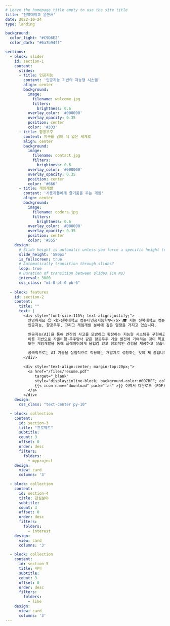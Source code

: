 ```yaml
---
# Leave the homepage title empty to use the site title
title: "전북대학교 윤한서"
date: 2022-10-24
type: landing

background:
  color_light: "#C9D6E2"
  color_dark: "#6a7b94ff"

sections:
  - block: slider
    id: section-1
    content:
      slides:
      - title: 인공지능
        content: '인공지능 기반의 지능형 시스템'
        align: center
        background:
          image:
            filename: welcome.jpg
            filters:
              brightness: 0.6
          overlay_color: '#000000'
          overlay_opacity: 0.35
          position: center
          color: '#333'
      - title: 항공우주
        content: 지구를 넘어 더 넓은 세계로
        align: center
        background:
          image:
            filename: contact.jpg
            filters:
              brightness: 0.6
          overlay_color: '#000000'
          overlay_opacity: 0.35
          position: center
          color: '#666'
      - title: 게임개발
        content: '사용자들에게 즐거움을 주는 게임'
        align: center
        background:
          image:
            filename: coders.jpg
            filters:
              brightness: 0.6
          overlay_color: '#000000'
          overlay_opacity: 0.35
          position: center
          color: '#555'
    design:
      # Slide height is automatic unless you force a specific height (e.g. '400px')
      slide_height: '580px'
      is_fullscreen: true
      # Automatically transition through slides?
      loop: true
      # Duration of transition between slides (in ms)
      interval: 3000
      css_class: "mt-0 pt-0 pb-6"
  
  - block: features
    id: section-2
    content:
      title: ""
      text: |
        <div style="font-size:115%; text-align:justify;">
          안녕하세요 😊 <b>전북대학교 컴퓨터인공지능학부</b> 🎓 저는 전북대학교 컴퓨터인공지능학부 2학년 윤한서입니다.
          인공지능, 항공우주, 그리고 게임개발 분야에 깊은 열정을 가지고 있습니다.

          인공지능(AI)을 통해 인간의 사고를 모방하고 확장하는 지능형 시스템을 구현하고자 하며,
          이를 기반으로 자율비행·우주탐사 같은 항공우주 기술 발전에 기여하는 것이 목표입니다.
          또한 게임개발을 통해 플레이어에게 몰입감 있고 창의적인 경험을 제공하고 싶습니다.

          궁극적으로는 AI 기술을 실질적으로 적용하는 개발자로 성장하는 것이 제 꿈입니다. ✨
        </div>

        <div style="text-align:center; margin-top:20px;">
          <a href="/files/resume.pdf" 
             target="_blank" 
             style="display:inline-block; background-color:#007BFF; color:white; padding:10px 20px; border-radius:8px; text-decoration:none; font-weight:600;">
             {{< icon name="download" pack="fas" >}} 이력서 다운로드 (PDF)
          </a>
        </div>
    design:
      css_class: "text-center py-10"

  - block: collection
    content:
      id: section-3
      title: "프로젝트"
      subtitle: 
      count: 3
      offset: 0
      order: desc
      filters:
        folders:
          - myproject
    design:
      view: card
      columns: '3'

  - block: collection
    content:
      id: section-4
      title: 관심분야
      subtitle: 
      count: 3
      offset: 0
      order: desc
      filters:
        folders:
          - interest
    design:
      view: card
      columns: '3'

  - block: collection
    content:
      id: section-5
      title: 취미
      subtitle:
      count: 3
      offset: 0
      order: desc
      filters:
        folders:
          - like
    design:
      view: card
      columns: '3'
---
```

